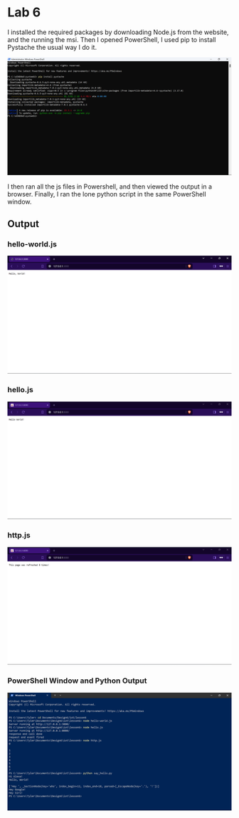 # Lab 6

I installed the required packages by downloading Node.js from the website, and the running the msi. Then I opened PowerShell, I used pip to install Pystache the usual way I do it.

![Installing Pystache](installs.png)

I then ran all the js files in Powershell, and then viewed the output in a browser. Finally, I ran the lone python script in the same PowerShell window.

## Output

### hello-world.js

![Running hello-world.js](hello-world-js.png)

### hello.js

![Running hello.js](hello-js.png)

### http.js

![Running http.js](http-js.png)

### PowerShell Window and Python Output

![Powershell Window](output.png)
